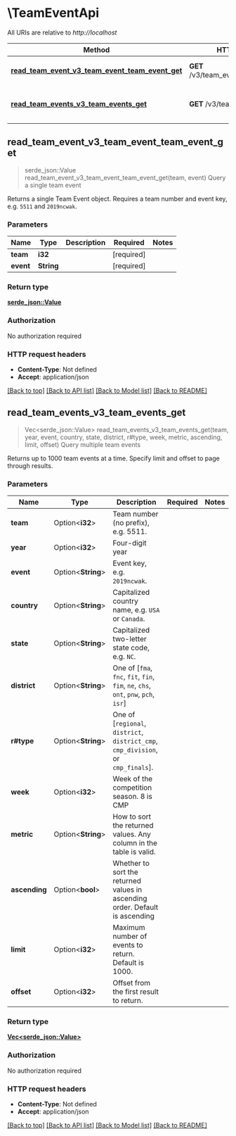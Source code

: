 # \TeamEventApi

All URIs are relative to *http://localhost*

Method | HTTP request | Description
------------- | ------------- | -------------
[**read_team_event_v3_team_event_team_event_get**](TeamEventApi.md#read_team_event_v3_team_event_team_event_get) | **GET** /v3/team_event/{team}/{event} | Query a single team event
[**read_team_events_v3_team_events_get**](TeamEventApi.md#read_team_events_v3_team_events_get) | **GET** /v3/team_events | Query multiple team events



## read_team_event_v3_team_event_team_event_get

> serde_json::Value read_team_event_v3_team_event_team_event_get(team, event)
Query a single team event

Returns a single Team Event object. Requires a team number and event key, e.g. `5511` and `2019ncwak`.

### Parameters


Name | Type | Description  | Required | Notes
------------- | ------------- | ------------- | ------------- | -------------
**team** | **i32** |  | [required] |
**event** | **String** |  | [required] |

### Return type

[**serde_json::Value**](serde_json::Value.md)

### Authorization

No authorization required

### HTTP request headers

- **Content-Type**: Not defined
- **Accept**: application/json

[[Back to top]](#) [[Back to API list]](../README.md#documentation-for-api-endpoints) [[Back to Model list]](../README.md#documentation-for-models) [[Back to README]](../README.md)


## read_team_events_v3_team_events_get

> Vec<serde_json::Value> read_team_events_v3_team_events_get(team, year, event, country, state, district, r#type, week, metric, ascending, limit, offset)
Query multiple team events

Returns up to 1000 team events at a time. Specify limit and offset to page through results.

### Parameters


Name | Type | Description  | Required | Notes
------------- | ------------- | ------------- | ------------- | -------------
**team** | Option<**i32**> | Team number (no prefix), e.g. 5511. |  |
**year** | Option<**i32**> | Four-digit year |  |
**event** | Option<**String**> | Event key, e.g. `2019ncwak`. |  |
**country** | Option<**String**> | Capitalized country name, e.g. `USA` or `Canada`. |  |
**state** | Option<**String**> | Capitalized two-letter state code, e.g. `NC`. |  |
**district** | Option<**String**> | One of [`fma`, `fnc`, `fit`, `fin`, `fim`, `ne`, `chs`, `ont`, `pnw`, `pch`, `isr`] |  |
**r#type** | Option<**String**> | One of [`regional`, `district`, `district_cmp`, `cmp_division`, or `cmp_finals`]. |  |
**week** | Option<**i32**> | Week of the competition season. 8 is CMP |  |
**metric** | Option<**String**> | How to sort the returned values. Any column in the table is valid. |  |
**ascending** | Option<**bool**> | Whether to sort the returned values in ascending order. Default is ascending |  |
**limit** | Option<**i32**> | Maximum number of events to return. Default is 1000. |  |
**offset** | Option<**i32**> | Offset from the first result to return. |  |

### Return type

[**Vec<serde_json::Value>**](serde_json::Value.md)

### Authorization

No authorization required

### HTTP request headers

- **Content-Type**: Not defined
- **Accept**: application/json

[[Back to top]](#) [[Back to API list]](../README.md#documentation-for-api-endpoints) [[Back to Model list]](../README.md#documentation-for-models) [[Back to README]](../README.md)

